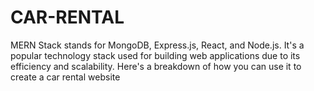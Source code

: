# CAR-RENTAL
MERN Stack stands for MongoDB, Express.js, React, and Node.js. It's a popular technology stack used for building web applications due to its efficiency and scalability. Here's a breakdown of how you can use it to create a car rental website
